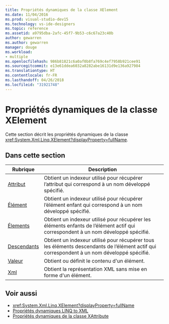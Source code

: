 ```yaml
---
title: Propriétés dynamiques de la classe XElement
ms.date: 11/04/2016
ms.prod: visual-studio-dev15
ms.technology: vs-ide-designers
ms.topic: reference
ms.assetid: a9795dba-2afc-45f7-9b53-c6c67a23c40b
author: gewarren
ms.author: gewarren
manager: douge
ms.workload:
- multiple
ms.openlocfilehash: 986b81821c6a0af0b8fa769c4ef7958b921cee91
ms.sourcegitcommit: e13e61ddea6032a8282abe16131d9e136a927984
ms.translationtype: HT
ms.contentlocale: fr-FR
ms.lasthandoff: 04/26/2018
ms.locfileid: "31921748"
---
```

# <a name="xelement-class-dynamic-properties"></a>Propriétés dynamiques de la classe XElement

Cette section décrit les propriétés dynamiques de la classe <xref:System.Xml.Linq.XElement?displayProperty=fullName>.

## <a name="in-this-section"></a>Dans cette section

|Rubrique|Description|
|-----------|-----------------|
|[Attribut](../designers/attribute-xelement-dynamic-property.md)|Obtient un indexeur utilisé pour récupérer l’attribut qui correspond à un nom développé spécifié.|
|[Élément](../designers/element-xelement-dynamic-property.md)|Obtient un indexeur utilisé pour récupérer l’élément enfant qui correspond à un nom développé spécifié.|
|[Élements](../designers/elements-xelement-dynamic-property.md)|Obtient un indexeur utilisé pour récupérer les éléments enfants de l’élément actif qui correspondent à un nom développé spécifié.|
|[Descendants](../designers/descendants-xelement-dynamic-property.md)|Obtient un indexeur utilisé pour récupérer tous les éléments descendants de l’élément actif qui correspondent à un nom développé spécifié.|
|[Valeur](../designers/value-xelement-dynamic-property.md)|Obtient ou définit le contenu d'un élément.|
|[Xml](../designers/xml-xelement-dynamic-property.md)|Obtient la représentation XML sans mise en forme d'un élément.|

## <a name="see-also"></a>Voir aussi

- <xref:System.Xml.Linq.XElement?displayProperty=fullName>
- [Propriétés dynamiques LINQ to XML](../designers/linq-to-xml-dynamic-properties.md)
- [Propriétés dynamiques de la classe XAttribute](../designers/xattribute-class-dynamic-properties.md)